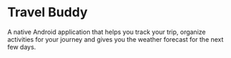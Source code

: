 # Travel Buddy

A native Android application that helps you track your trip, organize activities for your journey and gives you the weather forecast for the next few days.

